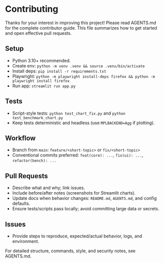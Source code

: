 # Contributing

Thanks for your interest in improving this project! Please read AGENTS.md for the complete contributor guide. This file summarizes how to get started and open effective pull requests.

## Setup
- Python 3.10+ recommended.
- Create env: `python -m venv .venv && source .venv/bin/activate`
- Install deps: `pip install -r requirements.txt`
- Playwright: `python -m playwright install-deps firefox && python -m playwright install firefox`
- Run app: `streamlit run app.py`

## Tests
- Script-style tests: `python test_chart_fix.py` and `python test_benchmark_chart.py`
- Keep tests deterministic and headless (use `MPLBACKEND=Agg` if plotting).

## Workflow
- Branch from `main`: `feature/<short-topic>` or `fix/<short-topic>`
- Conventional commits preferred: `feat(core): ...`, `fix(ui): ...`, `refactor(bench): ...`

## Pull Requests
- Describe what and why; link issues.
- Include before/after notes (screenshots for Streamlit charts).
- Update docs when behavior changes: `README.md`, `AGENTS.md`, and config defaults.
- Ensure tests/scripts pass locally; avoid committing large data or secrets.

## Issues
- Provide steps to reproduce, expected/actual behavior, logs, and environment.

For detailed structure, commands, style, and security notes, see AGENTS.md.
